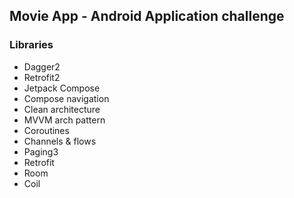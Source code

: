 ## Movie App - Android Application challenge

[//]: # (<img src="app_preview.png" height="500"/>)

### Libraries

- Dagger2
- Retrofit2
- Jetpack Compose
- Compose navigation
- Clean architecture
- MVVM arch pattern
- Coroutines
- Channels & flows
- Paging3
- Retrofit
- Room
- Coil

